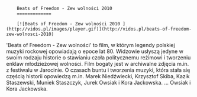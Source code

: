 
        Beats of Freedom - Zew wolności 2010 
        =============
        
        [![Beats of Freedom - Zew wolności 2010 ](http://vidos.pl/images/player.gif)](http://vidos.pl/beats-of-freedom-zew-wolnosci-2010)
        
        
 'Beats of Freedom - Zew wolności' to film, w którym legendy polskiej muzyki rockowej opowiadają o epoce lat 80. Widzowie usłyszą jedyne w swoim rodzaju historie o stawianiu czoła politycznemu reżimowi i tworzeniu enklaw młodzieżowej wolności. Film bogaty jest w archiwalne zdjęcia m.in. z festiwalu w Jarocinie. O czasach buntu i tworzenia muzyki, która stała się częścią historii opowiedzą m.in. Marek Niedźwiecki, Krzysztof Skiba, Kazik Staszewski, Muniek Staszczyk, Jurek Owsiak i Kora Jackowska.   ... Owsiak i Kora Jackowska.
    
